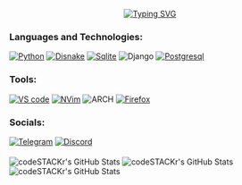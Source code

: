 <div align="center">

  
  [![Typing SVG](https://readme-typing-svg.herokuapp.com?font=Jersey+10&size=45&duration=3000&pause=100&color=A6AEBF&center=true&random=false&width=435&height=70&lines=Hi%2C++I'm+David;Python+developer)](https://git.io/typing-svg)
</div>


### Languages and Technologies:

[![Python](https://img.shields.io/badge/-PYTHON-090909?style=for-the-badge&logo=python)](https://www.python.org/)
[![Disnake](https://img.shields.io/badge/-DISNAKE-090909?style=for-the-badge&logo=discord)](https://github.com/DisnakeDev/disnake)
[![Sqlite](https://img.shields.io/badge/-SQLITE-090909?style=for-the-badge&logo=sqlite&logoColor=6CBEEA)](https://www.sqlite.org/index.html)
![Django](https://img.shields.io/badge/-Django-090909?style=for-the-badge&logo=django&logoColor=44B78B)
[![Postgresql](https://img.shields.io/badge/-Postgresql-090909?style=for-the-badge&logo=postgresql&logoColor=6CBEEA)](https://www.postgresql.org/)

### Tools:
[![VS code](https://img.shields.io/badge/-VSCode-090909?style=for-the-badge&logo=visualstudiocode&logoColor=0078d7)](https://code.visualstudio.com/)
[![NVim](https://img.shields.io/badge/-NVIM-090909?style=for-the-badge&logo=neovim)](https://neovim.io)
![ARCH](https://img.shields.io/badge/-ARCH-090909?style=for-the-badge&logo=archlinux)
[![Firefox](https://img.shields.io/badge/-Firefox-090909?style=for-the-badge&logo=firefox)](https://www.mozilla.org/)


### Socials:
[![Telegram](https://img.shields.io/badge/-Telegram-090909?style=for-the-badge&logo=telegram&logoColor=27A0D9)](https://t.me/inchezgg)
[![Discord](https://img.shields.io/badge/-Discord-090909?style=for-the-badge&logo=discord)](https://discordapp.com/users/466550793575858176)

  <p>
   <img align="middle"  alt="codeSTACKr's GitHub Stats" src="https://github-readme-stats.vercel.app/api?username=inchezgg&show_icons=true&theme=dark" />
   <img align="middle" alt="codeSTACKr's GitHub Stats" src="https://github-readme-stats.vercel.app/api/top-langs/?username=inchezgg&layout=compact&theme=dark" />  
    <img align="middle" alt="codeSTACKr's GitHub Stats" src="https://nirzak-streak-stats.vercel.app?user=inchezgg&theme=dark" />
   <br>
  </p>
